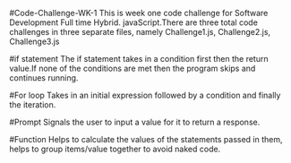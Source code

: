 #Code-Challenge-WK-1
This is week one code challenge for Software Development Full time Hybrid. javaScript.There are three total code challenges in three separate files, namely Challenge1.js, Challenge2.js, Challenge3.js

#if statement
The if statement takes in a condition first then the return value.If none of the conditions are met then the program skips and continues running.

#For loop
Takes in an initial expression followed by a condition and finally the iteration.

#Prompt
Signals the user to input a value for it to return a response.

#Function
Helps to calculate the values of the statements passed in them, helps to group items/value together to avoid naked code.

